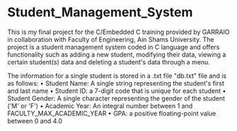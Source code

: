 # Student_Management_System
This is my final project for the C/Embedded C training provided by GARRAIO in collaboration with Faculty of Engineering, Ain Shams University. The project is a student management system coded in C language and offers functionality such as adding a new student, modifying their data, viewing a certain student(s) data and deleting a student's data through a menu.

The information for a single student is stored in a .txt file "db.txt" file and is as follows:
• Student Name: A single string representing the student's first and last name
• Student ID: a 7-digit code that is unique for each student
• Student Gender: A single character representing the gender of the student ('M' or 'F')
• Academic Year: An integral number between 1 and FACULTY_MAX_ACADEMIC_YEAR 
• GPA: a positive floating-point value between 0 and 4.0

